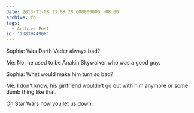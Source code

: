 ```yaml
---
date: 2013-11-08 13:08:28.000000000 -08:00
archive: fb
tags: 
  - Archive Post
id: '1383944908'
---
```


Sophia: Was Darth Vader always bad?

Me: No, he used to be Anakin Skywalker who was a good guy. 

Sophia: What would make him turn so bad?

Me: I don't know, his girlfriend wouldn't go out with him anymore or some dumb thing like that. 

Oh Star Wars how you let us down.
